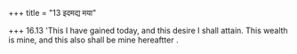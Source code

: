 +++
title = "13 इदमद्य मया"

+++
16.13 'This I have gained today, and this desire I shall attain. This
wealth is mine, and this also shall be mine hereaftter .
